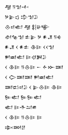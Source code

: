 <div class='block'>
<div class='line'>𒆷 𒀀𒈠𒋾</div>
<div class='line'>𒃻𒉌𒌓 𒄠𒈠𒊒</div>
<div class='line'>𒊮𒁀𒅗 𒆷 𒈭𒄩𒊍</div>
<div class='line'>𒀠𒆚𒈠 𒉺𒉌 𒃻 𒀭𒂗 𒀀𒄯</div>
<div class='line'>𒀭𒂗 𒌋 𒀭𒉺 𒆠𒄿 𒌋𒌋𒈠</div>
<div class='line'>𒂍𒀜𒅗 𒄿𒋼𒀉𒊒</div>
<div class='line'>𒌋 𒆠𒄿 𒀀𒁲𒄿 𒀸 𒅆𒁍𒌅</div>
<div class='line'>𒌋 𒀖𒌅𒌅 𒂍𒀜𒅗</div>
<div class='line'>𒌅𒆗𒁀𒊒 𒌋 𒉌𒁲𒄿 𒆠𒄿</div>
<div class='line'>𒌉𒅗 𒌉𒌉𒅗</div>
<div class='line'>𒅗 𒄿𒋥𒁺𒌑</div>
<div class='line'>𒌋 𒆠𒄿 𒀀𒁲𒄿 𒄿</div>
<div class='line'>𒇸𒇷𒆪</div>
</div>